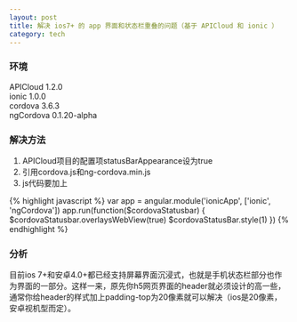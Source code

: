 ```yaml
---
layout: post
title: 解决 ios7+ 的 app 界面和状态栏重叠的问题（基于 APICloud 和 ionic ）
category: tech
---
```


### 环境
APICloud 1.2.0<br />
ionic 1.0.0<br />
cordova 3.6.3<br />
ngCordova 0.1.20-alpha<br />

### 解决方法

1. APICloud项目的配置项statusBarAppearance设为true
2. 引用cordova.js和ng-cordova.min.js
3. js代码要加上

{% highlight javascript %}
var app = angular.module('ionicApp', ['ionic', 'ngCordova'])
app.run(function($cordovaStatusbar) {
    $cordovaStatusbar.overlaysWebView(true)
    $cordovaStatusBar.style(1)
})
{% endhighlight %}

### 分析

目前ios 7+和安卓4.0+都已经支持屏幕界面沉浸式，也就是手机状态栏部分也作为界面的一部分。这样一来，原先你h5网页界面的header就必须设计的高一些，通常你给header的样式加上padding-top为20像素就可以解决（ios是20像素，安卓视机型而定）。
